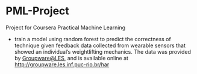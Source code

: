 # PML-Project
Project for Coursera Practical Machine Learning 
- train a model using random forest to predict the correctness of technique given feedback data collected from wearable sensors that showed an individual’s weightlifting mechanics. The data was provided by <a href="mailto:Groupware@LES">Groupware@LES</a>, and is available online at <a href="http://groupware.les.inf.puc-rio.br/har" class="octicon octicon-link">http://groupware.les.inf.puc-rio.br/har</a></li>
